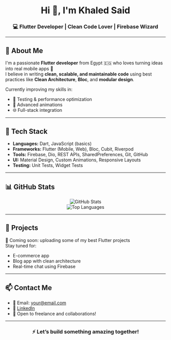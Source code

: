 <h1 align="center">Hi 👋, I'm Khaled Said</h1>
<h3 align="center">💻 Flutter Developer | Clean Code Lover | Firebase Wizard</h3>

---

## 🧠 About Me

I'm a passionate **Flutter developer** from Egypt 🇪🇬 who loves turning ideas into real mobile apps 📱  
I believe in writing **clean, scalable, and maintainable code** using best practices like **Clean Architecture**, **Bloc**, and **modular design**.

Currently improving my skills in:
- 🔧 Testing & performance optimization
- 🎨 Advanced animations
- 🌐 Full-stack integration

---

## 🚀 Tech Stack

- **Languages:** Dart, JavaScript (basics)
- **Frameworks:** Flutter (Mobile, Web), Bloc, Cubit, Riverpod
- **Tools:** Firebase, Dio, REST APIs, SharedPreferences, Git, GitHub
- **UI:** Material Design, Custom Animations, Responsive Layouts
- **Testing:** Unit Tests, Widget Tests

---

## 📊 GitHub Stats

<p align="center">
  <img src="https://github-readme-stats.vercel.app/api?username=Khaled-said107&show_icons=true&theme=tokyonight" alt="GitHub Stats" />
  <br/>
  <img src="https://github-readme-stats.vercel.app/api/top-langs/?username=Khaled-said107&layout=compact&theme=tokyonight" alt="Top Languages" />
</p>

---

## 📱 Projects

🚧 Coming soon: uploading some of my best Flutter projects  
Stay tuned for:
- E-commerce app
- Blog app with clean architecture
- Real-time chat using Firebase

---

## 📫 Contact Me

- 📩 Email: your@email.com
- 🔗 [LinkedIn](https://linkedin.com/in/YOUR-LINK)
- 📱 Open to freelance and collaborations!

---

<h3 align="center">⚡ Let’s build something amazing together!</h3>

